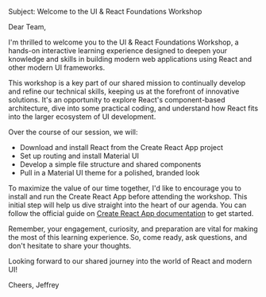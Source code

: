 Subject: Welcome to the UI & React Foundations Workshop

Dear Team,

I'm thrilled to welcome you to the UI & React Foundations Workshop, a hands-on interactive learning experience designed to deepen your knowledge and skills in building modern web applications using React and other modern UI frameworks.

This workshop is a key part of our shared mission to continually develop and refine our technical skills, keeping us at the forefront of innovative solutions. It's an opportunity to explore React's component-based architecture, dive into some practical coding, and understand how React fits into the larger ecosystem of UI development.

Over the course of our session, we will:

- Download and install React from the Create React App project
- Set up routing and install Material UI
- Develop a simple file structure and shared components
- Pull in a Material UI theme for a polished, branded look

To maximize the value of our time together, I'd like to encourage you to install and run the Create React App before attending the workshop. This initial step will help us dive straight into the heart of our agenda. You can follow the official guide on [Create React App documentation](https://create-react-app.dev/docs/getting-started/) to get started. 

Remember, your engagement, curiosity, and preparation are vital for making the most of this learning experience. So, come ready, ask questions, and don't hesitate to share your thoughts.

Looking forward to our shared journey into the world of React and modern UI!

Cheers,
Jeffrey